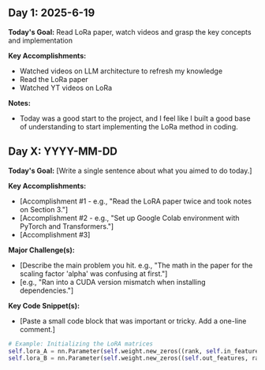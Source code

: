 ## Day 1: 2025-6-19

**Today's Goal:** Read LoRa paper, watch videos and grasp the key concepts and implementation

**Key Accomplishments:**
* Watched videos on LLM architecture to refresh my knowledge
* Read the LoRa paper
* Watched YT videos on LoRa

**Notes:**
* Today was a good start to the project, and I feel like I built a good base of understanding to start implementing the LoRa method in coding. 

## Day X: YYYY-MM-DD

**Today's Goal:** [Write a single sentence about what you aimed to do today.]

**Key Accomplishments:**
* [Accomplishment #1 - e.g., "Read the LoRA paper twice and took notes on Section 3."]
* [Accomplishment #2 - e.g., "Set up Google Colab environment with PyTorch and Transformers."]
* [Accomplishment #3]

**Major Challenge(s):**
* [Describe the main problem you hit. e.g., "The math in the paper for the scaling factor 'alpha' was confusing at first."]
* [e.g., "Ran into a CUDA version mismatch when installing dependencies."]

**Key Code Snippet(s):**
* [Paste a small code block that was important or tricky. Add a one-line comment.]

```python
# Example: Initializing the LoRA matrices
self.lora_A = nn.Parameter(self.weight.new_zeros((rank, self.in_features)))
self.lora_B = nn.Parameter(self.weight.new_zeros((self.out_features, rank)))